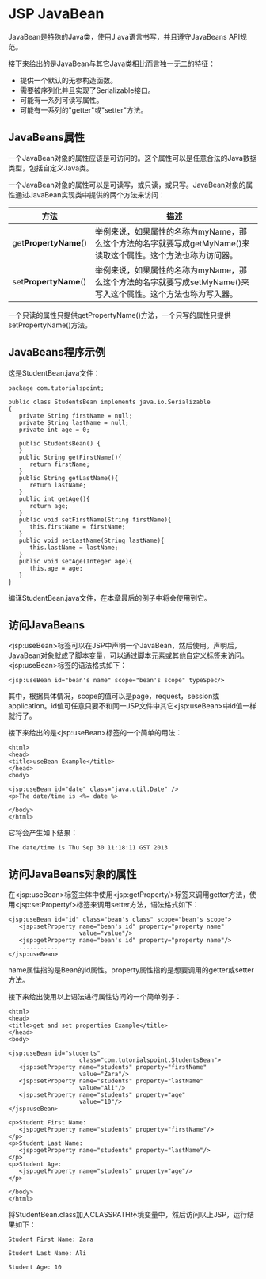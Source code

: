 
# JSP JavaBean

JavaBean是特殊的Java类，使用J ava语言书写，并且遵守JavaBeans API规范。

接下来给出的是JavaBean与其它Java类相比而言独一无二的特征：

*   提供一个默认的无参构造函数。
*   需要被序列化并且实现了Serializable接口。
*   可能有一系列可读写属性。
*   可能有一系列的"getter"或"setter"方法。

## JavaBeans属性

一个JavaBean对象的属性应该是可访问的。这个属性可以是任意合法的Java数据类型，包括自定义Java类。

一个JavaBean对象的属性可以是可读写，或只读，或只写。JavaBean对象的属性通过JavaBean实现类中提供的两个方法来访问：

| **方法** | **描述** |
| --- | --- |
| get**PropertyName**() | 举例来说，如果属性的名称为myName，那么这个方法的名字就要写成getMyName()来读取这个属性。这个方法也称为访问器。 |
| set**PropertyName**() | 举例来说，如果属性的名称为myName，那么这个方法的名字就要写成setMyName()来写入这个属性。这个方法也称为写入器。 |

一个只读的属性只提供getPropertyName()方法，一个只写的属性只提供setPropertyName()方法。

## JavaBeans程序示例

这是StudentBean.java文件：

```
package com.tutorialspoint;

public class StudentsBean implements java.io.Serializable
{
   private String firstName = null;
   private String lastName = null;
   private int age = 0;

   public StudentsBean() {
   }
   public String getFirstName(){
      return firstName;
   }
   public String getLastName(){
      return lastName;
   }
   public int getAge(){
      return age;
   }
   public void setFirstName(String firstName){
      this.firstName = firstName;
   }
   public void setLastName(String lastName){
      this.lastName = lastName;
   }
   public void setAge(Integer age){
      this.age = age;
   }
}

```

编译StudentBean.java文件，在本章最后的例子中将会使用到它。

## 访问JavaBeans

&lt;jsp:useBean&gt;标签可以在JSP中声明一个JavaBean，然后使用。声明后，JavaBean对象就成了脚本变量，可以通过脚本元素或其他自定义标签来访问。&lt;jsp:useBean&gt;标签的语法格式如下：

```
<jsp:useBean id="bean's name" scope="bean's scope" typeSpec/>

```

其中，根据具体情况，scope的值可以是page，request，session或application。id值可任意只要不和同一JSP文件中其它&lt;jsp:useBean&gt;中id值一样就行了。

接下来给出的是&lt;jsp:useBean&gt;标签的一个简单的用法：

```
<html>
<head>
<title>useBean Example</title>
</head>
<body>

<jsp:useBean id="date" class="java.util.Date" />
<p>The date/time is <%= date %>

</body>
</html>

```

它将会产生如下结果：

```
The date/time is Thu Sep 30 11:18:11 GST 2013

```

## 访问JavaBeans对象的属性

在&lt;jsp:useBean&gt;标签主体中使用&lt;jsp:getProperty/&gt;标签来调用getter方法，使用&lt;jsp:setProperty/&gt;标签来调用setter方法，语法格式如下：

```
<jsp:useBean id="id" class="bean's class" scope="bean's scope">
   <jsp:setProperty name="bean's id" property="property name"  
                    value="value"/>
   <jsp:getProperty name="bean's id" property="property name"/>
   ...........
</jsp:useBean>

```

name属性指的是Bean的id属性。property属性指的是想要调用的getter或setter方法。

接下来给出使用以上语法进行属性访问的一个简单例子：

```
<html>
<head>
<title>get and set properties Example</title>
</head>
<body>

<jsp:useBean id="students"
                    class="com.tutorialspoint.StudentsBean">
   <jsp:setProperty name="students" property="firstName"
                    value="Zara"/>
   <jsp:setProperty name="students" property="lastName"
                    value="Ali"/>
   <jsp:setProperty name="students" property="age"
                    value="10"/>
</jsp:useBean>

<p>Student First Name:
   <jsp:getProperty name="students" property="firstName"/>
</p>
<p>Student Last Name:
   <jsp:getProperty name="students" property="lastName"/>
</p>
<p>Student Age:
   <jsp:getProperty name="students" property="age"/>
</p>

</body>
</html>

```

将StudentBean.class加入CLASSPATH环境变量中，然后访问以上JSP，运行结果如下：

```
Student First Name: Zara

Student Last Name: Ali

Student Age: 10

```
